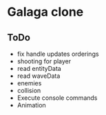 # Galaga clone

## ToDo 
* fix handle updates orderings
* shooting for player
* read entityData
* read waveData
* enemies
* collision
* Execute console commands
* Animation
